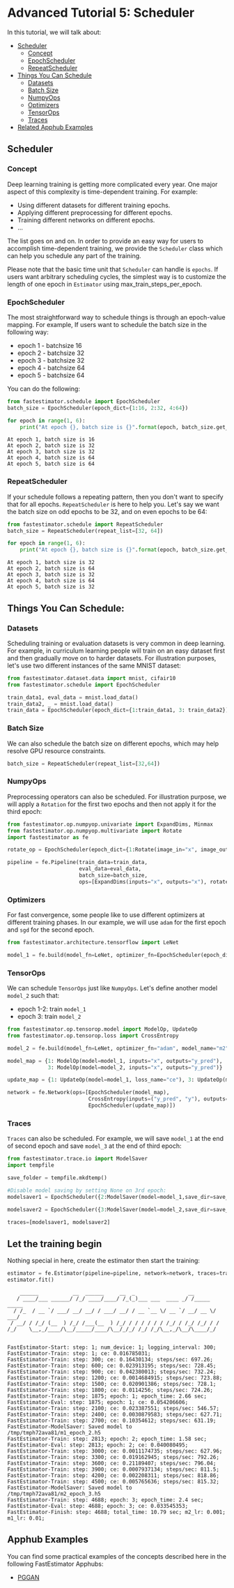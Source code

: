 # Advanced Tutorial 5: Scheduler
In this tutorial, we will talk about:
* [Scheduler](./tutorials/r1.2/advanced/t05_scheduler#ta05scheduler)
    * [Concept](./tutorials/r1.2/advanced/t05_scheduler#ta05concept)
    * [EpochScheduler](./tutorials/r1.2/advanced/t05_scheduler#ta05epoch)
    * [RepeatScheduler](./tutorials/r1.2/advanced/t05_scheduler#ta05repeat)
* [Things You Can Schedule](./tutorials/r1.2/advanced/t05_scheduler#ta05things)
    * [Datasets](./tutorials/r1.2/advanced/t05_scheduler#ta05dataset)
    * [Batch Size](./tutorials/r1.2/advanced/t05_scheduler#ta05batch)
    * [NumpyOps](./tutorials/r1.2/advanced/t05_scheduler#ta05numpy)
    * [Optimizers](./tutorials/r1.2/advanced/t05_scheduler#ta05optimizer)
    * [TensorOps](./tutorials/r1.2/advanced/t05_scheduler#ta05tensor)
    * [Traces](./tutorials/r1.2/advanced/t05_scheduler#ta05trace)
* [Related Apphub Examples](./tutorials/r1.2/advanced/t05_scheduler#ta05apphub)

<a id='ta05scheduler'></a>

## Scheduler

<a id='ta05concept'></a>

### Concept
Deep learning training is getting more complicated every year. One major aspect of this complexity is time-dependent training. For example:

* Using different datasets for different training epochs.
* Applying different preprocessing for different epochs.
* Training different networks on different epochs. 
* ...

The list goes on and on. In order to provide an easy way for users to accomplish time-dependent training, we provide the `Scheduler` class which can help you schedule any part of the training. 

Please note that the basic time unit that `Scheduler` can handle is `epochs`. If users want arbitrary scheduling cycles, the simplest way is to customize the length of one epoch in `Estimator` using max_train_steps_per_epoch.

<a id='ta05epoch'></a>

### EpochScheduler
The most straightforward way to schedule things is through an epoch-value mapping. For example, If users want to schedule the batch size in the following way:

* epoch 1 - batchsize 16
* epoch 2 - batchsize 32
* epoch 3 - batchsize 32
* epoch 4 - batchsize 64
* epoch 5 - batchsize 64

You can do the following:


```python
from fastestimator.schedule import EpochScheduler
batch_size = EpochScheduler(epoch_dict={1:16, 2:32, 4:64})
```


```python
for epoch in range(1, 6):
    print("At epoch {}, batch size is {}".format(epoch, batch_size.get_current_value(epoch)))
```

    At epoch 1, batch size is 16
    At epoch 2, batch size is 32
    At epoch 3, batch size is 32
    At epoch 4, batch size is 64
    At epoch 5, batch size is 64


<a id='ta05repeat'></a>

### RepeatScheduler
If your schedule follows a repeating pattern, then you don't want to specify that for all epochs. `RepeatScheduler` is here to help you. Let's say we want the batch size on odd epochs to be 32, and on even epochs to be 64:


```python
from fastestimator.schedule import RepeatScheduler
batch_size = RepeatScheduler(repeat_list=[32, 64])

for epoch in range(1, 6):
    print("At epoch {}, batch size is {}".format(epoch, batch_size.get_current_value(epoch)))
```

    At epoch 1, batch size is 32
    At epoch 2, batch size is 64
    At epoch 3, batch size is 32
    At epoch 4, batch size is 64
    At epoch 5, batch size is 32


<a id='ta05things'></a>

## Things You Can Schedule:

<a id='ta05dataset'></a>

### Datasets
Scheduling training or evaluation datasets is very common in deep learning. For example, in curriculum learning people will train on an easy dataset first and then gradually move on to harder datasets. For illustration purposes, let's use two different instances of the same MNIST dataset:


```python
from fastestimator.dataset.data import mnist, cifair10
from fastestimator.schedule import EpochScheduler

train_data1, eval_data = mnist.load_data()
train_data2, _ = mnist.load_data()
train_data = EpochScheduler(epoch_dict={1:train_data1, 3: train_data2})
```

<a id='ta05batch'></a>

### Batch Size
We can also schedule the batch size on different epochs, which may help resolve GPU resource constraints.


```python
batch_size = RepeatScheduler(repeat_list=[32,64])
```

<a id='ta05numpy'></a>

### NumpyOps
Preprocessing operators can also be scheduled. For illustration purpose, we will apply a `Rotation` for the first two epochs and then not apply it for the third epoch:


```python
from fastestimator.op.numpyop.univariate import ExpandDims, Minmax
from fastestimator.op.numpyop.multivariate import Rotate
import fastestimator as fe

rotate_op = EpochScheduler(epoch_dict={1:Rotate(image_in="x", image_out="x",limit=30), 3:None})

pipeline = fe.Pipeline(train_data=train_data, 
                       eval_data=eval_data,
                       batch_size=batch_size, 
                       ops=[ExpandDims(inputs="x", outputs="x"), rotate_op, Minmax(inputs="x", outputs="x")])
```

<a id='ta05optimizer'></a>

### Optimizers
For fast convergence, some people like to use different optimizers at different training phases. In our example, we will use `adam` for the first epoch and `sgd` for the second epoch. 


```python
from fastestimator.architecture.tensorflow import LeNet

model_1 = fe.build(model_fn=LeNet, optimizer_fn=EpochScheduler(epoch_dict={1:"adam", 2: "sgd"}), model_name="m1")
```

<a id='ta05tensor'></a>

### TensorOps
We can schedule `TensorOps` just like `NumpyOps`. Let's define another model `model_2` such that:
* epoch 1-2: train `model_1`
* epoch 3: train `model_2`


```python
from fastestimator.op.tensorop.model import ModelOp, UpdateOp
from fastestimator.op.tensorop.loss import CrossEntropy

model_2 = fe.build(model_fn=LeNet, optimizer_fn="adam", model_name="m2")

model_map = {1: ModelOp(model=model_1, inputs="x", outputs="y_pred"), 
             3: ModelOp(model=model_2, inputs="x", outputs="y_pred")}

update_map = {1: UpdateOp(model=model_1, loss_name="ce"), 3: UpdateOp(model=model_2, loss_name="ce")}

network = fe.Network(ops=[EpochScheduler(model_map),
                          CrossEntropy(inputs=("y_pred", "y"), outputs="ce"),
                          EpochScheduler(update_map)])
```

<a id='ta05trace'></a>

### Traces
`Traces` can also be scheduled. For example, we will save `model_1` at the end of second epoch and save `model_3` at the end of third epoch:


```python
from fastestimator.trace.io import ModelSaver
import tempfile

save_folder = tempfile.mkdtemp()

#Disable model saving by setting None on 3rd epoch:
modelsaver1 = EpochScheduler({2:ModelSaver(model=model_1,save_dir=save_folder), 3:None})

modelsaver2 = EpochScheduler({3:ModelSaver(model=model_2,save_dir=save_folder)})

traces=[modelsaver1, modelsaver2]
```

## Let the training begin
Nothing special in here, create the estimator then start the training:


```python
estimator = fe.Estimator(pipeline=pipeline, network=network, traces=traces, epochs=3, log_steps=300)
estimator.fit()
```

        ______           __  ______     __  _                 __            
       / ____/___ ______/ /_/ ____/____/ /_(_)___ ___  ____ _/ /_____  _____
      / /_  / __ `/ ___/ __/ __/ / ___/ __/ / __ `__ \/ __ `/ __/ __ \/ ___/
     / __/ / /_/ (__  ) /_/ /___(__  ) /_/ / / / / / / /_/ / /_/ /_/ / /    
    /_/    \__,_/____/\__/_____/____/\__/_/_/ /_/ /_/\__,_/\__/\____/_/     
                                                                            
    
    FastEstimator-Start: step: 1; num_device: 1; logging_interval: 300; 
    FastEstimator-Train: step: 1; ce: 0.016785031; 
    FastEstimator-Train: step: 300; ce: 0.16430134; steps/sec: 697.26; 
    FastEstimator-Train: step: 600; ce: 0.023913195; steps/sec: 728.45; 
    FastEstimator-Train: step: 900; ce: 0.042380013; steps/sec: 732.24; 
    FastEstimator-Train: step: 1200; ce: 0.0014684915; steps/sec: 723.88; 
    FastEstimator-Train: step: 1500; ce: 0.020901386; steps/sec: 728.1; 
    FastEstimator-Train: step: 1800; ce: 0.0114256; steps/sec: 724.26; 
    FastEstimator-Train: step: 1875; epoch: 1; epoch_time: 2.66 sec; 
    FastEstimator-Eval: step: 1875; epoch: 1; ce: 0.054206606; 
    FastEstimator-Train: step: 2100; ce: 0.023387551; steps/sec: 546.57; 
    FastEstimator-Train: step: 2400; ce: 0.0030879583; steps/sec: 627.71; 
    FastEstimator-Train: step: 2700; ce: 0.10354612; steps/sec: 631.19; 
    FastEstimator-ModelSaver: Saved model to /tmp/tmph72ava81/m1_epoch_2.h5
    FastEstimator-Train: step: 2813; epoch: 2; epoch_time: 1.58 sec; 
    FastEstimator-Eval: step: 2813; epoch: 2; ce: 0.040080495; 
    FastEstimator-Train: step: 3000; ce: 0.0011174735; steps/sec: 627.96; 
    FastEstimator-Train: step: 3300; ce: 0.019162945; steps/sec: 792.26; 
    FastEstimator-Train: step: 3600; ce: 0.21189407; steps/sec: 796.04; 
    FastEstimator-Train: step: 3900; ce: 0.0007937134; steps/sec: 811.5; 
    FastEstimator-Train: step: 4200; ce: 0.002208311; steps/sec: 818.86; 
    FastEstimator-Train: step: 4500; ce: 0.005765636; steps/sec: 815.32; 
    FastEstimator-ModelSaver: Saved model to /tmp/tmph72ava81/m2_epoch_3.h5
    FastEstimator-Train: step: 4688; epoch: 3; epoch_time: 2.4 sec; 
    FastEstimator-Eval: step: 4688; epoch: 3; ce: 0.033545353; 
    FastEstimator-Finish: step: 4688; total_time: 10.79 sec; m2_lr: 0.001; m1_lr: 0.01; 


<a id='ta05apphub'></a>

## Apphub Examples
You can find some practical examples of the concepts described here in the following FastEstimator Apphubs:

* [PGGAN](./examples/r1.2/image_generation/pggan/pggan)
